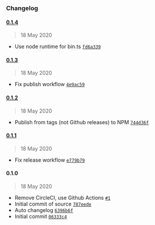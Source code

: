 ### Changelog

#### [0.1.4](https://github.com/plumdog/dirbuild/compare/0.1.3...0.1.4)

> 18 May 2020

- Use node runtime for bin.ts [`fd6a339`](https://github.com/plumdog/dirbuild/commit/fd6a339dbebdbbcff2023e8c69386805e49028a1)

#### [0.1.3](https://github.com/plumdog/dirbuild/compare/0.1.2...0.1.3)

> 18 May 2020

- Fix publish workflow [`4e9ac59`](https://github.com/plumdog/dirbuild/commit/4e9ac598bb5103e6ee0d6c9bef7b0de146770248)

#### [0.1.2](https://github.com/plumdog/dirbuild/compare/0.1.1...0.1.2)

> 18 May 2020

- Publish from tags (not Github releases) to NPM [`744d36f`](https://github.com/plumdog/dirbuild/commit/744d36f4e7d09e34128d6a0b5e44dd6cc9369beb)

#### [0.1.1](https://github.com/plumdog/dirbuild/compare/0.1.0...0.1.1)

> 18 May 2020

- Fix release workflow [`e779b79`](https://github.com/plumdog/dirbuild/commit/e779b793796bfdceb2d43340ba5e3707855b2f6a)

#### 0.1.0

> 18 May 2020

- Remove CircleCI, use Github Actions [`#1`](https://github.com/plumdog/dirbuild/pull/1)
- Initial commit of source [`787eede`](https://github.com/plumdog/dirbuild/commit/787eede8e6b74c6c9d5d78a0579abc5be6a3f28f)
- Auto changelog [`6396b6f`](https://github.com/plumdog/dirbuild/commit/6396b6fab275228d5d02917f88dec169ca803a42)
- Initial commit [`06333c4`](https://github.com/plumdog/dirbuild/commit/06333c4dc2c3b7105ba65c7ccfd8b8f43e0e21e2)
